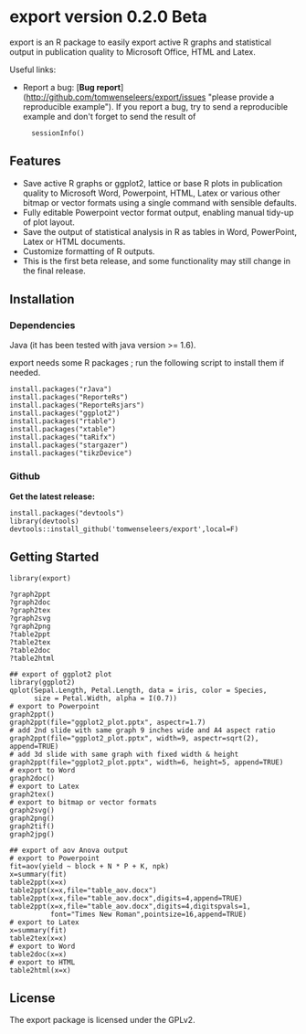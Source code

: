 export version 0.2.0 Beta
=========================
export is an R package to easily export active R graphs and statistical output 
in publication quality to Microsoft Office, HTML and Latex.

Useful links: 

* Report a bug: 
[**Bug report**]
(http://github.com/tomwenseleers/export/issues "please provide a reproducible example"). 
If you report a bug, try to send a reproducible example and don't forget to send the result of 
    
        sessionInfo()
        
Features
--------
* Save active R graphs or ggplot2, lattice or base R plots in publication 
  quality to Microsoft Word, Powerpoint, HTML, Latex or various other bitmap or 
  vector formats using a single command with sensible defaults.
* Fully editable Powerpoint vector format output, enabling manual tidy-up of plot layout.
* Save the output of statistical analysis in R as tables in Word, PowerPoint, Latex or HTML documents.
* Customize formatting of R outputs.
* This is the first beta release, and some functionality may still change in
  the final release.

Installation
------------

### Dependencies

Java (it has been tested with java version >= 1.6).

export needs some R packages ; run the following script to install them if needed.

    install.packages("rJava")
    install.packages("ReporteRs")
    install.packages("ReporteRsjars")
    install.packages("ggplot2")
    install.packages("rtable")
    install.packages("xtable")
    install.packages("taRifx")
    install.packages("stargazer")
    install.packages("tikzDevice")


### Github

**Get the latest release:**  

    install.packages("devtools")
    library(devtools)
    devtools::install_github('tomwenseleers/export',local=F)

  
Getting Started
---------------

    library(export)
       
    ?graph2ppt
    ?graph2doc
    ?graph2tex
    ?graph2svg
    ?graph2png
    ?table2ppt
    ?table2tex
    ?table2doc
    ?table2html

    ## export of ggplot2 plot
    library(ggplot2)
    qplot(Sepal.Length, Petal.Length, data = iris, color = Species, 
          size = Petal.Width, alpha = I(0.7))
    # export to Powerpoint      
    graph2ppt()      
    graph2ppt(file="ggplot2_plot.pptx", aspectr=1.7)
    # add 2nd slide with same graph 9 inches wide and A4 aspect ratio
    graph2ppt(file="ggplot2_plot.pptx", width=9, aspectr=sqrt(2), append=TRUE) 
    # add 3d slide with same graph with fixed width & height
    graph2ppt(file="ggplot2_plot.pptx", width=6, height=5, append=TRUE) 
    # export to Word
    graph2doc()
    # export to Latex
    graph2tex()
    # export to bitmap or vector formats
    graph2svg()
    graph2png()
    graph2tif()
    graph2jpg()

    ## export of aov Anova output
    # export to Powerpoint
    fit=aov(yield ~ block + N * P + K, npk)
    x=summary(fit)
    table2ppt(x=x)
    table2ppt(x=x,file="table_aov.docx")
    table2ppt(x=x,file="table_aov.docx",digits=4,append=TRUE)
    table2ppt(x=x,file="table_aov.docx",digits=4,digitspvals=1,
              font="Times New Roman",pointsize=16,append=TRUE)
    # export to Latex
    x=summary(fit)
    table2tex(x=x)
    # export to Word
    table2doc(x=x)
    # export to HTML
    table2html(x=x)

  
License
-------
The export package is licensed under the GPLv2.
